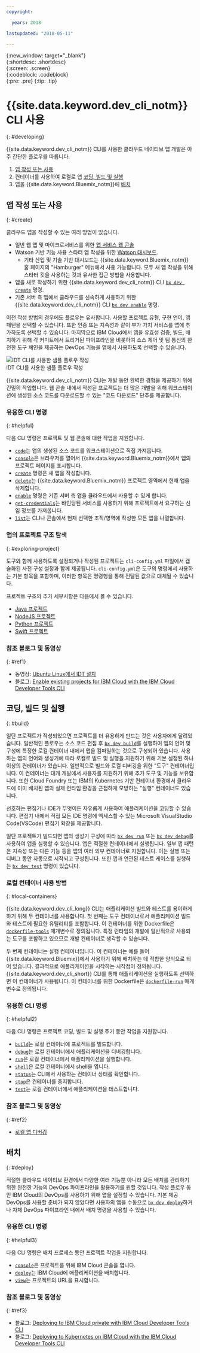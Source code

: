 ```yaml
---
copyright:

  years: 2018

lastupdated: "2018-05-11"

---
```


{:new_window: target="_blank"}  
{:shortdesc: .shortdesc}  
{:screen: .screen}  
{:codeblock: .codeblock}  
{:pre: .pre}
{:tip: .tip}

# {{site.data.keyword.dev_cli_notm}} CLI 사용
{: #developing}

{{site.data.keyword.dev_cli_notm}} CLI를 사용한 클라우드 네이티브 앱 개발은 아주 간단한 플로우를 따릅니다.

1. [앱 작성 또는 사용](#create)
2. 컨테이너를 사용하여 로컬로 앱 [코딩, 빌드 및 실행](#build)
3. 앱을 {{site.data.keyword.Bluemix_notm}}에 [배치](#deploy)

## 앱 작성 또는 사용
{: #create}

클라우드 앱을 작성할 수 있는 여러 방법이 있습니다.
- 일반 웹 앱 및 마이크로서비스를 위한 [앱 서비스 웹 콘솔](https://console.bluemix.net/developer/appservice)
- Watson 기반 기능 사용 스타터 앱 작성을 위한 [Watson 대시보드](https://console.bluemix.net/dashboard/watson).
    - 기타 산업 및 기술 기반 대시보드는 {{site.data.keyword.Bluemix_notm}} 홈 페이지의 "Hamburger" 메뉴에서 사용 가능합니다. 모두 새 앱 작성을 위해 스타터 킷을 사용하는 것과 유사한 접근 방법을 사용합니다.
- 앱을 새로 작성하기 위한 {{site.data.keyword.dev_cli_notm}} CLI [`bx dev create`](./commands.html#create) 명령.
- 기존 서버 측 앱에서 클라우드를 신속하게 사용하기 위한 {{site.data.keyword.dev_cli_notm}} CLI [`bx dev enable`](./commands.html#enable) 명령.

이전 작성 방법의 경우에도 플로우는 유사합니다. 사용할 프로젝트 유형, 구현 언어, 앱 패턴을 선택할 수 있습니다. 또한 인증 또는 지속성과 같이 부가 가치 서비스를 앱에 추가하도록 선택할 수 있습니다. 마지막으로 IBM Cloud에서 앱을 유효성 검증, 빌드, 배치하기 위해 각 커미트에서 트리거된 파이프라인을 비롯하여 소스 제어 및 팀 통신의 완전한 도구 체인을 제공하는 DevOps 기능을 앱에서 사용하도록 선택할 수 있습니다.

![IDT CLI를 사용한 샘플 플로우 작성](create_flow.png "IDT CLI를 사용한 샘플 플로우 작성") <br> IDT CLI를 사용한 샘플 플로우 작성

{{site.data.keyword.dev_cli_notm}} CLI는 개발 동안 완벽한 경험을 제공하기 위해 긴밀히 작업합니다. 웹 콘솔 내에서 작성된 프로젝트는 더 많은 개발을 위해 워크스테이션에 생성된 소스 코드를 다운로드할 수 있는 "코드 다운로드" 단추를 제공합니다.

### 유용한 CLI 명령
{: #helpful}

다음 CLI 명령은 프로젝트 및 웹 콘솔에 대한 작업을 지원합니다.
- [`code`](./commands.html#code)는 앱의 생성된 소스 코드를 워크스테이션으로 직접 가져옵니다.
- [`console`](./commands.html#console)은 브라우저를 열어서 {{site.data.keyword.Bluemix_notm}}에서 앱의 프로젝트 페이지를 표시합니다.
- [`create`](./commands.html#create) 명령은 새 앱을 작성합니다.
- [`delete`](./commands.html#delete)는 {{site.data.keyword.Bluemix_notm}} 프로젝트 영역에서 현재 앱을 삭제합니다.
- [`enable`](./commands.html#enable) 명령은 기존 서버 측 앱을 클라우드에서 사용할 수 있게 합니다.
- [`get-credentials`](./commands.html#get-credentials)는 바인딩된 서비스를 사용하기 위해 프로젝트에서 요구하는 신임 정보를 가져옵니다.
- [`list`](./commands.html#list)는 CLI나 콘솔에서 현재 선택한 조직/영역에 작성한 모든 앱을 나열합니다.


### 앱의 프로젝트 구조 탐색
{: #exploring-project}

도구와 함께 사용하도록 설정되거나 작성된 프로젝트는 `cli-config.yml` 파일에서 캡슐화된 사전 구성 설정과 함께 제공됩니다. `cli-config.yml`은 도구의 명령에서 사용하는 기본 항목을 포함하며, 이러한 항목은 명령행을 통해 전달된 값으로 대체될 수 있습니다.

프로젝트 구조의 추가 세부사항은 다음에서 볼 수 있습니다.
- [Java 프로젝트](/docs/apps/projects/java_project_contents.html)
- [NodeJS 프로젝트](/docs/apps/projects/node_project_contents.html)
- [Python 프로젝트](/docs/apps/projects/python_project_contents.html)
- [Swift 프로젝트](/docs/apps/projects/swift_project_contents.html)


### 참조 블로그 및 동영상
{: #ref1}

- 동영상: [Ubuntu Linux에서 IDT 설치](https://www.youtube.com/watch?v=sr7KjHAKpEs)
- 블로그: [Enable existing projects for IBM Cloud with the IBM Cloud Developer Tools CLI](https://www.ibm.com/blogs/bluemix/2017/09/enable-existing-projects-ibm-cloud-ibm-cloud-developer-tools-cli/)



## 코딩, 빌드 및 실행
{: #build}


일단 프로젝트가 작성되었으면 프로젝트를 더 유용하게 만드는 것은 사용자에게 달려있습니다. 일반적인 플로우는 소스 코드 편집 후 [`bx dev build`](commands.html#build)를 실행하여 앱의 언어 및 구성에 특정한 로컬 컨테이너 내에서 앱을 컴파일하는 것으로 구성되어 있습니다. 사용하는 앱의 언어와 생성기에 따라 로컬로 빌드 및 실행을 지원하기 위해 기본 설정된 하나 이상의 컨테이너가 있습니다.  일반적으로 빌드와 로컬 디버깅을 위한 "도구" 컨테이너입니다.  이 컨테이너는 대개 개발에서 사용자를 지원하기 위해 추가 도구 및 기능을 보유합니다.  또한 Cloud Foundry 또는 IBM의 Kubernetes 기반 컨테이너 환경에서 클라우드에 이미 배치된 앱의 실제 런타임 환경을 근접하게 모방하는 "실행" 컨테이너도 있습니다.


선호하는 편집기나 IDE가 무엇이든 자유롭게 사용하여 애플리케이션을 코딩할 수 있습니다. 편집기 내에서 직접 모든 IDE 명령에 액세스할 수 있는 Microsoft VisualStudio Code(VSCode) 편집기 확장을 제공합니다.

일단 프로젝트가 빌드되면 앱의 생성기 구성에 따라 [`bx dev run`](commands.html#run) 또는 [`bx dev debug`](commands.html#debug)를 사용하여 앱을 실행할 수 있습니다.  앱은 적절한 컨테이너에서 실행됩니다.  일부 앱 패턴은 지속성 또는 다른 기능 등을 앱의 여러 외부 컨테이너로 지원합니다.  이는 실행 또는 디버그 동안 자동으로 시작되고 구성됩니다.  또한 앱과 연관된 테스트 케이스를 실행하는 [`bx dev test`](commands.html#test) 명령이 있습니다.


### 로컬 컨테이너 사용 방법
{: #local-containers}

{{site.data.keyword.dev_cli_long}} CLI는 애플리케이션 빌드와 테스트를 용이하게 하기 위해 두 컨테이너를 사용합니다. 첫 번째는 도구 컨테이너로서 애플리케이션 빌드와 테스트에 필요한 유틸리티를 포함합니다. 이 컨테이너를 위한 Dockerfile은 [`dockerfile-tools`](commands.html#command-parameters) 매개변수로 정의됩니다. 특정 런타임의 개발에 일반적으로 사용되는 도구를 포함하고 있으므로 개발 컨테이너로 생각할 수 있습니다.

두 번째 컨테이너는 실행 컨테이너입니다. 이 컨테이너는 예를 들어 {{site.data.keyword.Bluemix}}에서 사용하기 위해 배치하는 데 적합한 양식으로 되어 있습니다. 결과적으로 애플리케이션을 시작하는 시작점이 정의됩니다. {{site.data.keyword.dev_cli_short}} CLI를 통해 애플리케이션을 실행하도록 선택하면 이 컨테이너가 사용됩니다. 이 컨테이너를 위한 Dockerfile은 [`dockerfile-run`](commands.html#run-parameters) 매개변수로 정의됩니다.


### 유용한 CLI 명령
{: #helpful2}

다음 CLI 명령은 프로젝트 코딩, 빌드 및 실행 주기 동안 작업을 지원합니다.
- [`build`](./commands.html#build)는 로컬 컨테이너에 프로젝트를 빌드합니다.
- [`debug`](./commands.html#debug)는 로컬 컨테이너에서 애플리케이션을 디버깅합니다.
- [`run`](./commands.html#run)은 로컬 컨테이너에서 애플리케이션을 실행합니다.
- [`shell`](./commands.html#shell)은 로컬 컨테이너에서 shell을 엽니다.
- [`status`](./commands.html#status)는 CLI에서 사용하는 컨테이너 상태를 확인합니다.
- [`stop`](./commands.html#stop)은 컨테이너를 중지합니다.
- [`test`](./commands.html#test)는 로컬 컨테이너에서 애플리케이션을 테스트합니다.

### 참조 블로그 및 동영상
{: #ref2}

- [로컬 앱 디버깅](local_debug.html)





## 배치
{: #deploy}

적절한 클라우드 네이티브 환경에서 다양한 여러 기능뿐 아니라 모든 배치를 관리하기 위한 완전한 기능의 DevOps 파이프라인을 활용하기를 원할 것입니다.  작성 플로우 동안 IBM Cloud의 DevOps를 사용하기 위해 앱을 설정할 수 있습니다.  기본 제공 DevOps를 사용할 준비가 되지 않았다면 사용자의 앱을 수동으로 [`bx dev deploy`](./commands.html#deploy)하거나 자체 DevOps 파이프라인 내에서 배치 명령을 사용할 수 있습니다.  



### 유용한 CLI 명령
{: #helpful3}

다음 CLI 명령은 배치 프로세스 동안 프로젝트 작업을 지원합니다.
- [`console`](./commands.html#console)은 프로젝트를 위해 IBM Cloud 콘솔을 엽니다.
- [`deploy`](./commands.html#deploy)는 IBM Cloud에 애플리케이션을 배치합니다.
- [`view`](./commands.html#view)는 프로젝트의 URL을 표시합니다.


### 참조 블로그 및 동영상
{: #ref3}

- 블로그: [Deploying to IBM Cloud private with IBM Cloud Developer Tools CLI](https://www.ibm.com/blogs/bluemix/2017/09/deploying-ibm-cloud-private-ibm-cloud-developer-tools-cli/)
- 블로그: [Deploying to Kubernetes on IBM Cloud with the IBM Cloud Developer Tools CLI](https://www.ibm.com/blogs/bluemix/2017/09/deploying-kubernetes-ibm-cloud-ibm-cloud-developer-tools-cli/)
